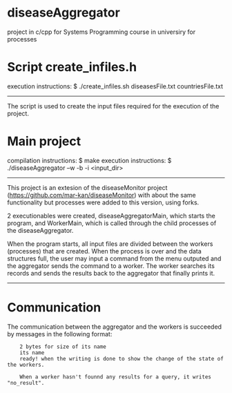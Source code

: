 # diseaseAggregator
project in c/cpp for Systems Programming course in universiry for processes 


# Script create_infiles.h
execution instructions: $ ./create_infiles.sh diseasesFile.txt countriesFile.txt <nameOfDir> <numOfFiles> <numOfRecs>
  
  ------------------
  
The script is used to create the input files required for the execution of the project.
  
  
# Main project
  
  compilation instructions: $ make
  execution instructions: $ ./diseaseAggregator –w <numWorkers> -b <bufferSize> -i <input_dir>
  
  ------------------
  
  This project is an extesion of the diseaseMonitor project (https://github.com/mar-kan/diseaseMonitor) with about the same functionality but processes were added to this version, using forks. 
  
 2 executionables were created, diseaseAggregatorMain, which starts the program, and WorkerMain, which is called through the child processes
    of the diseaseAggregator.
  
  When the program starts, all input files are divided between the workers (processes) that are created. When the process is over and the data structures full, the user may input a command from the menu outputed and the aggregator sends the command to a worker. The worker searches its records and sends the results back to the aggregator that finally prints it.
  
  ------------------------
  
  # Communication
  
  The communication between the aggregator and the workers is succeeded by messages in the following format:
    
        2 bytes for size of its name
        its name
        ready! when the writing is done to show the change of the state of the workers.
        
        When a worker hasn't founnd any results for a query, it writes "no_result".
